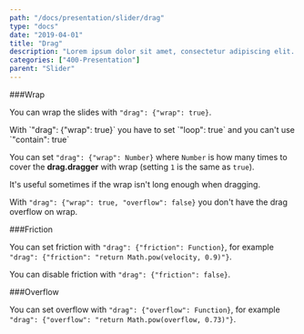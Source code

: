```yaml
---
path: "/docs/presentation/slider/drag"
type: "docs"
date: "2019-04-01"
title: "Drag"
description: "Lorem ipsum dolor sit amet, consectetur adipiscing elit. Nunc tempus laoreet leo sit amet iaculis."
categories: ["400-Presentation"]
parent: "Slider"
---
```


###Wrap

You can wrap the slides with `"drag": {"wrap": true}`.

<div class="alert">
  <div class="alert_content">
    With `"drag": {"wrap": true}` you have to set `"loop": true` and you can't use `"contain": true`
  </div>
</div>

<demo>
  <div class="demo_item" data-iframe="demos/docs/presentation/slider/wrap" data-name="wrap">
  </div>
</demo>

You can set `"drag": {"wrap": Number}` where `Number` is how many times to cover the **drag.dragger** with wrap (setting `1` is the same as `true`).

It's useful sometimes if the wrap isn't long enough when dragging.

<demo>
  <div class="demo_item" data-iframe="demos/docs/presentation/slider/wrap-number" data-name="number">
  </div>
</demo>

With `"drag": {"wrap": true, "overflow": false}` you don't have the drag overflow on wrap.

<demo>
  <div class="demo_item" data-iframe="demos/docs/presentation/slider/wrap-left" data-name="left">
  </div>
  <div class="demo_item" data-iframe="demos/docs/presentation/slider/wrap-right" data-name="right">
  </div>
</demo>

###Friction

You can set friction with `"drag": {"friction": Function}`, for example `"drag": {"friction": "return Math.pow(velocity, 0.9)"}`.

You can disable friction with `"drag": {"friction": false}`.

<demo>
  <div class="demo_item" data-iframe="demos/docs/presentation/slider/friction-false" data-name="false">
  </div>
</demo>

###Overflow

You can set overflow with `"drag": {"overflow": Function}`, for example `"drag": {"overflow": "return Math.pow(overflow, 0.73)"}`.
